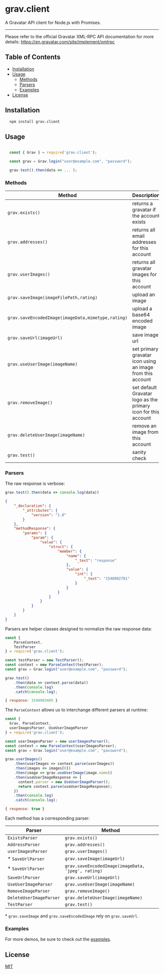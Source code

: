 # grav.client

 A Gravatar API client for Node.js with Promises.
 
 ---
 
 Please refer to the official Gravatar XML-RPC API documentation for more details:
 https://en.gravatar.com/site/implement/xmlrpc

## Table of Contents

- [Installation](#Installation)
- [Usage](#Usage)
    + [Methods](#Methods)
    + [Parsers](#Parsers)
    + [Examples](#Examples)
- [License](#License)


## Installation

```sh
  npm install grav.client
```

## Usage

```javascript
 
  const { Grav } = require('grav.client');

  const grav = Grav.login("user@example.com", "password");

  grav.test().then(data => ... );

 ```
 
### Methods
 
|Method     | Description  |
|-----------|--------------|
| `grav.exists()` | returns a gravatar if the account exists |
| `grav.addresses()` | returns all email addresses for this account |
| `grav.userImages()` | returns all gravatar images for this account  |
| `grav.saveImage(imageFilePath,rating)` | upload an image |
| `grav.saveEncodedImage(imageData,mimetype,rating)` | upload a base64 encoded image |
| `grav.saveUrl(imageUrl)` | save image url |
| `grav.useUserImage(imageName)` | set primary gravatar icon using an image from this account  |
| `grav.removeImage()` | set default Gravatar logo as the primary icon for this account |
| `grav.deleteUserImage(imageName)` | remove an image from this account |
| `grav.test()` | sanity check |
 
### Parsers

The raw response is verbose:

```js
grav.test().then(data => console.log(data))
```
```json
{
    "_declaration": {
        "_attributes": {
            "version": "1.0"
        }
    },
    "methodResponse": {
        "params": {
            "param": {
                "value": {
                    "struct": {
                        "member": {
                            "name": {
                                "_text": "response"
                            },
                            "value": {
                                "int": {
                                    "_text": "1548902781"
                                }
                            }
                        }
                    }
                }
            }
        }
    }
}
```

Parsers are helper classes designed to normalize the raw response data:

```js
const { 
    ParseContext,
    TestParser
} = require('grav.client');

const testParser = new TestParser();
const context = new ParseContext(testParser);
const grav = Grav.login("user@example.com", "password");

grav.test()
    .then(data => context.parse(data))
    .then(console.log)
    .catch(console.log);
```

```js
{ response: 1548903405 }
```

The `ParseContext` allows us to interchange different parsers at runtime:

```js
const {
  Grav, ParseContext,
  userImagesParser, UseUserImageParser
} = require('grav.client');

const userImagesParser = new userImagesParser();
const context = new ParseContext(userImagesParser);
const grav = Grav.login("user@example.com", "password");

grav.userImages()
    .then(userImages => context.parse(userImages))
    .then(images => images[0])
    .then(image => grav.useUserImage(image.name))
    .then(useUserImageResponse => {
      context.parser = new UseUserImageParser();
      return context.parse(useUserImageResponse);
    })
    .then(console.log)
    .catch(console.log);
```
```js
{ response: true }
```

Each method has a corresponding parser: 

| Parser     | Method  |
|------------|--------------|
| `ExistsParser` | `grav.exists()` |
| `AddressParser` | `grav.addresses()` |
| `userImagesParser` | `grav.userImages()` |
| * `SaveUrlParser` | `grav.saveImage(imageUrl)` |
| * `SaveUrlParser` | `grav.saveEncodedImage(imageData, 'jpeg', rating)`|
| `SaveUrlParser` | `grav.saveUrl(imageUrl)` |
| `UseUserImageParser` | `grav.useUserImage(imageName)` |
| `RemoveImageParser` | `grav.removeImage()` |
| `DeleteUserImageParser` | `grav.deleteUserImage(imageName)` |
| `TestParser`| `grav.test()` |

&ast; `grav.saveImage` and `grav.saveEncodedImage` rely on `grav.saveUrl`.

### Examples
 
 For more demos, be sure to check out the [examples](https://github.com/mrtillman/grav.client/tree/master/examples).

## License
[MIT](https://github.com/mrtillman/grav.client/blob/master/LICENSE.md)
